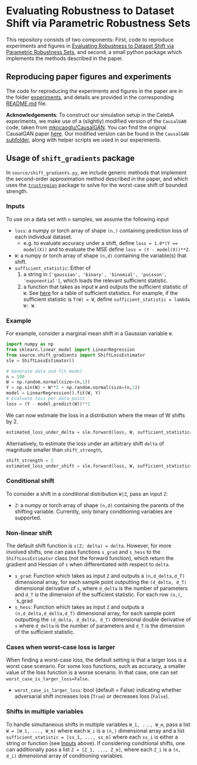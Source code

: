 # Evaluating Robustness to Dataset Shift via Parametric Robustness Sets
This repository consists of two components: First, code to reproduce experiments and figures in [Evaluating Robustness to Dataset Shift via Parametric Robustness Sets](), and second, a small python package which implements the methods described in the paper.

## Reproducing paper figures and experiments
The code for reproducing the experiments and figures in the paper are in the folder [experiments](experiments), and details are provided in the corresponding [README.md](experiments/README.md) file. 

**Acknowledgements**: To construct our simulation setup in the CelebA experiments, we make use of a (slightly) modified version of the `CausalGAN` code, taken from [mkocaoglu/CausalGAN](https://github.com/mkocaoglu/CausalGAN). You can find the original CausalGAN paper [here](https://arxiv.org/abs/1709.02023).  Our modified version can be found in the `CausalGAN` [subfolder](experiments/celeb_gan/CausalGAN), along with helper scripts we used in our experiments.

## Usage of `shift_gradients` package
In `source/shift_gradients.py`, we include generic methods that implement the second-order approximation method described in the paper, and which uses the [`trustregion`](https://github.com/lindonroberts/trust-region) package to solve for the worst-case shift of bounded strength.

### <a name="input-section"></a> Inputs 
To use on a data set with `n` samples, we assume the following input
- `loss`: a numpy or torch array of shape `(n,)` containing prediction loss of each individual dataset. 
    - e.g. to evaluate accuracy under a shift, define `loss = 1.0*(Y == model(X))` and to evaluate the MSE define `loss = (Y - model(X))**2`.
- `W`: a numpy or torch array of shape `(n,d)` containing the variable(s) that shift. 
- `sufficient_statistic`: Either of
    1. a string in `['gaussian', 'binary', 'binomial', 'poisson', 'exponential']`, which loads the relevant sufficient statistic. 
    2. a function that takes as input `W` and outputs the sufficient statistic of `W`. See [here](https://en.wikipedia.org/wiki/Exponential_family#Table_of_distributions) for a table of sufficient statistics. For example, if the sufficient statistic is `T(W) = W`, define `sufficient_statistic = lambda W: W`. 


### Example
For example, consider a marginal mean shift in a Gaussian variable `W`. 
```Python
import numpy as np
from sklearn.linear_model import LinearRegression
from source.shift_gradients import ShiftLossEstimator
sle = ShiftLossEstimator()

# Generate data and fit model
n = 100
W = np.random.normal(size=(n,1))
Y = np.sin(W) + W**2 + np.random.normal(size=(n,1))
model = LinearRegression().fit(W, Y)
# Evaluate loss per data point 
loss = (Y - model.predict(W))**2

```

We can now estimate the loss in a distribution where the mean of W shifts by 2.
```Python
estimated_loss_under_delta = sle.forward(loss, W, sufficient_statistic='gaussian', delta=2.0)
```
Alternatively, to estimate the loss under an arbitrary shift `delta` of magnitude smaller than `shift_strength`, 
```Python
shift_strength = 2
estimated_loss_under_shift = sle.forward(loss, W, sufficient_statistic='gaussian', shift_strength=shift_strength)
```

### Conditional shift
To consider a shift in a conditional distribution `W|Z`, pass an input `Z`:
- `Z`: a numpy or torch array of shape `(n,d)` containing the parents of the shifting variable. Currently, only binary conditioning variables are supported. 

### Non-linear shift
The default shift function is `s(Z; delta) = delta`. However, for more involved shifts, one can pass functions `s_grad` and `s_hess` to the `ShiftLossEstimator` class (not the forward function),  which return the gradient and Hessian of `s` when differentiated with respect to `delta`.
- `s_grad`: Function which takes as input `Z` and outputs a `(n,d_delta,d_T)` dimensional array, for each sample point outputting the `(d_delta, d_T)` dimensional derivative of `s`, where `d_delta` is the number of parameters and `d_T` is the dimension of the sufficient statistic. For each row `(n,)`, `s_grad
- `s_hess`: Function which takes as input `Z` and outputs a `(n,d_delta,d_delta,d_T)` dimensional array, for each sample point outputting the `(d_delta, d_delta, d_T)` dimensional double derivative of `s` where `d_delta` is the number of parameters and `d_T` is the dimension of the sufficient statistic. 

### Cases when worst-case loss is larger
When finding a worst-case loss, the default setting is that a larger loss is a worst case scenario. For some loss functions, such as accuracy, a smaller value of the loss function is a worse scenario. In that case, one can set `worst_case_is_larger_loss=False`. 
- `worst_case_is_larger_loss`: bool (default = False) indicating whether adversarial shift increases loss (`True`) or decreases loss (`False`).

### Shifts in multiple variables
To handle simultaneous shifts in multiple variables `W_1, ..., W_m`, pass a list `W = [W_1, ..., W_m]` where each `W_i` is a `(n,)` dimensional array and a list `sufficient_statistic = [ss_1, ..., ss_m]` where each `ss_i` is either a string or function (see [Inputs](#input-section) above). 
If considering conditional shifts, one can additionally pass a list `Z = [Z_1, ..., Z_m]`, where each `Z_i` is a `(n, d_i)` dimensional array of conditioning variables.
